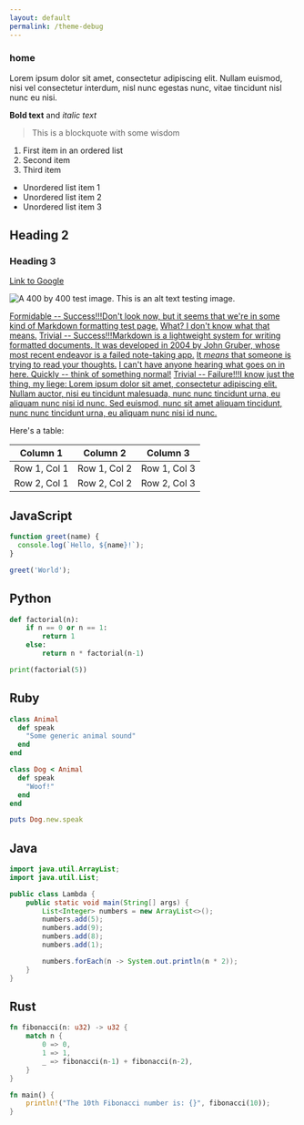 ```yaml
---
layout: default
permalink: /theme-debug
---
```


### home

Lorem ipsum dolor sit amet, consectetur adipiscing elit. Nullam euismod, nisi vel consectetur interdum, nisl nunc egestas nunc, vitae tincidunt nisl nunc eu nisi.

**Bold text** and *italic text*

> This is a blockquote with some wisdom

1. First item in an ordered list
2. Second item
3. Third item

- Unordered list item 1
- Unordered list item 2
- Unordered list item 3

## Heading 2

### Heading 3

[Link to Google](https://www.google.com)

![A 400 by 400 test image. This is an alt text testing image.](https://placehold.co/300x300)

[Formidable -- Success!!!Don't look now, but it seems that we're in some kind of Markdown formatting test page.](#portrait-inland-empire)
[What? I don't know what that means.](#portrait-harry)
[Trivial -- Success!!!Markdown is a lightweight system for writing formatted documents. It was developed in 2004 by John Gruber, whose most recent endeavor is a failed note-taking app.](#portrait-encyclopedia)
[It *means* that someone is trying to read your thoughts.](#portrait-authority)
[I can't have anyone hearing what goes on in here. Quickly -- think of something normal!](#portrait-harry)
[Trivial -- Failure!!!I know just the thing, my liege: Lorem ipsum dolor sit amet, consectetur adipiscing elit. Nullam auctor, nisi eu tincidunt malesuada, nunc nunc tincidunt urna, eu aliquam nunc nisi id nunc. Sed euismod, nunc sit amet aliquam tincidunt, nunc nunc tincidunt urna, eu aliquam nunc nisi id nunc.](#portrait-drama)


Here's a table:

| Column 1 | Column 2 | Column 3 |
|----------|----------|----------|
| Row 1, Col 1 | Row 1, Col 2 | Row 1, Col 3 |
| Row 2, Col 1 | Row 2, Col 2 | Row 2, Col 3 |

## JavaScript
```js
function greet(name) {
  console.log(`Hello, ${name}!`);
}

greet('World');
```

## Python
```python
def factorial(n):
    if n == 0 or n == 1:
        return 1
    else:
        return n * factorial(n-1)

print(factorial(5))
```

## Ruby
```ruby
class Animal
  def speak
    "Some generic animal sound"
  end
end

class Dog < Animal
  def speak
    "Woof!"
  end
end

puts Dog.new.speak
```

## Java
```java
import java.util.ArrayList;
import java.util.List;

public class Lambda {
    public static void main(String[] args) {
        List<Integer> numbers = new ArrayList<>();
        numbers.add(5);
        numbers.add(9);
        numbers.add(8);
        numbers.add(1);

        numbers.forEach(n -> System.out.println(n * 2));
    }
}
```

## Rust
```rust
fn fibonacci(n: u32) -> u32 {
    match n {
        0 => 0,
        1 => 1,
        _ => fibonacci(n-1) + fibonacci(n-2),
    }
}

fn main() {
    println!("The 10th Fibonacci number is: {}", fibonacci(10));
}
```
